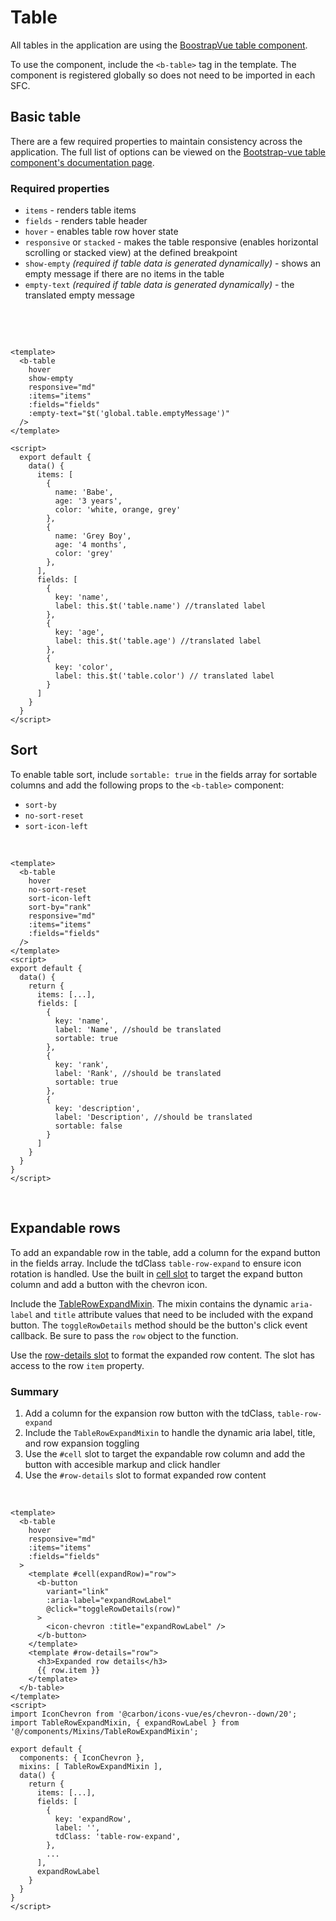 # Table

All tables in the application are using the [BoostrapVue table component](https://bootstrap-vue.org/docs/components/table).

To use the component, include the `<b-table>` tag in the template. The component is registered globally so does not need to be imported in each SFC.

## Basic table
There are a few required properties to maintain consistency across the application. The full list of options can be viewed on the [Bootstrap-vue table component's documentation page](https://bootstrap-vue.org/docs/components/table#comp-ref-b-table-props).


### Required properties

- `items` - renders table items
- `fields` - renders table header
- `hover` - enables table row hover state
- `responsive` or `stacked` - makes the table responsive (enables horizontal scrolling or stacked view) at the defined breakpoint
- `show-empty` *(required if table data is generated dynamically)* - shows an empty message if there are no items in the table
- `empty-text` *(required if table data is generated dynamically)* - the translated empty message

<br/>

<b-table
  :fields="['Name', 'Age', 'Color']"
  :items="[
    {Name: 'Babe', Age: '3 years', Color: 'white, orange, grey' },
    {Name: 'Grey Boy', Age: '4 months', Color: 'grey' }
  ]"
  hover
  head-variant="light"
  table-variant="light"
/>

<b-table
  show-empty
  hover
  :fields="['Name', 'Age', 'Color']"
  head-variant="light"
  table-variant="light"
  empty-text="No items available"
/>

<br/>

```vue
<template>
  <b-table
    hover
    show-empty
    responsive="md"
    :items="items"
    :fields="fields"
    :empty-text="$t('global.table.emptyMessage')"
  />
</template>

<script>
  export default {
    data() {
      items: [
        {
          name: 'Babe',
          age: '3 years',
          color: 'white, orange, grey'
        },
        {
          name: 'Grey Boy',
          age: '4 months',
          color: 'grey'
        },
      ],
      fields: [
        {
          key: 'name',
          label: this.$t('table.name') //translated label
        },
        {
          key: 'age',
          label: this.$t('table.age') //translated label
        },
        {
          key: 'color',
          label: this.$t('table.color') // translated label
        }
      ]
    }
  }
</script>
```

## Sort

To enable table sort, include `sortable: true` in the fields array for sortable columns and add the following props to the `<b-table>` component:

- `sort-by`
- `no-sort-reset`
- `sort-icon-left`

<br/>

```vue
<template>
  <b-table
    hover
    no-sort-reset
    sort-icon-left
    sort-by="rank"
    responsive="md"
    :items="items"
    :fields="fields"
  />
</template>
<script>
export default {
  data() {
    return {
      items: [...],
      fields: [
        {
          key: 'name',
          label: 'Name', //should be translated
          sortable: true
        },
        {
          key: 'rank',
          label: 'Rank', //should be translated
          sortable: true
        },
        {
          key: 'description',
          label: 'Description', //should be translated
          sortable: false
        }
      ]
    }
  }
}
</script>
```

<br />

## Expandable rows

To add an expandable row in the table, add a column for the expand button in the fields array. Include the tdClass `table-row-expand` to ensure icon rotation is handled. Use the built in [cell slot](https://bootstrap-vue.org/docs/components/table#comp-ref-b-table-slots) to target the expand button column and add a button with the chevron icon.

Include the [TableRowExpandMixin](https://github.com/openbmc/webui-vue/blob/master/src/components/Mixins/TableRowExpandMixin.js). The mixin contains the dynamic `aria-label` and `title` attribute values that need to be included with the expand button. The `toggleRowDetails` method should be the button's click event callback. Be sure to pass the `row` object to the function.

Use the [row-details slot](https://bootstrap-vue.org/docs/components/table#comp-ref-b-table-slots) to format the expanded row content. The slot has access to the row `item` property.

### Summary

1. Add a column for the expansion row button with the tdClass, `table-row-expand`
2. Include the `TableRowExpandMixin` to handle the dynamic aria label, title, and row expansion toggling
4. Use the `#cell` slot to target the expandable row column and add the button with accesible markup and click handler
5. Use the `#row-details` slot to format expanded row content

<br/>

```vue
<template>
  <b-table
    hover
    responsive="md"
    :items="items"
    :fields="fields"
  >
    <template #cell(expandRow)="row">
      <b-button
        variant="link"
        :aria-label="expandRowLabel"
        @click="toggleRowDetails(row)"
      >
        <icon-chevron :title="expandRowLabel" />
      </b-button>
    </template>
    <template #row-details="row">
      <h3>Expanded row details</h3>
      {{ row.item }}
    </template>
  </b-table>
</template>
<script>
import IconChevron from '@carbon/icons-vue/es/chevron--down/20';
import TableRowExpandMixin, { expandRowLabel } from '@/components/Mixins/TableRowExpandMixin';

export default {
  components: { IconChevron },
  mixins: [ TableRowExpandMixin ],
  data() {
    return {
      items: [...],
      fields: [
        {
          key: 'expandRow',
          label: '',
          tdClass: 'table-row-expand',
        },
        ...
      ],
      expandRowLabel
    }
  }
}
</script>
```

<br/>

<BmcTable />

<!-- ## Pagination -->
<!-- ## Row actions -->
<!-- ## Batch actions -->
<!-- ## Search -->
<!-- ## Filter -->

